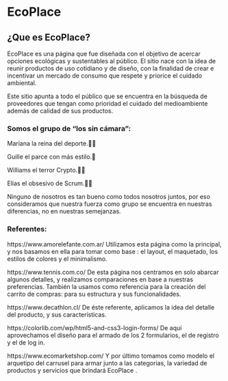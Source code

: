 <h1>EcoPlace</h1>

<h2>¿Que es EcoPlace?</h2>

<p>EcoPlace es una página que fue diseñada con el objetivo de acercar opciones ecológicas y sustentables al público. El sitio nace con la idea de reunir productos de uso cotidiano y de diseño, con la finalidad de crear e incentivar un mercado de consumo que respete y priorice el cuidado ambiental.</p>
<p>Este sitio apunta a todo el público que se encuentra en la búsqueda de proveedores que tengan como prioridad el cuidado del medioambiente además de calidad de sus productos.</p>

<h3>Somos el grupo de “los sin cámara”:</h3>
<p>Mariana la reina del deporte.🤸‍♀️</p>
<p>Guille el parce con más estilo.🕺</p>
<p>Williams el terror Crypto.👨‍💻</p>
<p>Elías el obsesivo de Scrum.👨‍💼</p>
<p>Ninguno de nosotros es tan bueno como todos nosotros juntos, por eso consideramos que nuestra fuerza como grupo se encuentra en nuestras diferencias, no en nuestras semejanzas.</p>


<h3>Referentes:</h3>

<p>https://www.amorelefante.com.ar/ Utilizamos esta página como la principal, y nos basamos en ella para tomar como base : el layout, el maquetado, los estilos de colores y el minimalismo.</p>
<p>https://www.tennis.com.co/ De esta página nos centramos en solo abarcar algunos detalles, y realizamos comparaciones en base a nuestras preferencias. También la usamos como referencia para la creación del carrito de compras: para su estructura y sus funcionalidades. </p>
<p>https://www.decathlon.cl/ De éste referente, aplicamos la idea del detalle del producto, y sus características. </p>
<p>https://colorlib.com/wp/html5-and-css3-login-forms/ De aquí aprovechamos el diseño para el armado de los 2 formularios, el de registro y el de log in. </p>
<p>https://www.ecomarketshop.com/ Y por último tomamos como modelo el arquetipo del carrusel para armar junto a las categorias, la variedad de productos y servicios que brindará EcoPlace .</p>
